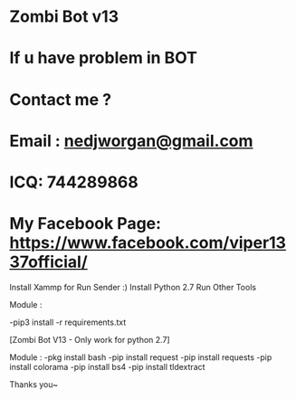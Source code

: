 # Zombi Bot v13
# If u have problem in BOT
# Contact me ?
# Email : nedjworgan@gmail.com
# ICQ: 744289868
# My Facebook Page: https://www.facebook.com/viper1337official/

Install Xammp for Run Sender :)
Install Python 2.7 Run Other Tools

Module :

-pip3 install -r requirements.txt

[Zombi Bot V13  - Only work for python 2.7]

Module :
-pkg install bash
-pip install request
-pip install requests
-pip install colorama
-pip install bs4
-pip install tldextract

Thanks you~

